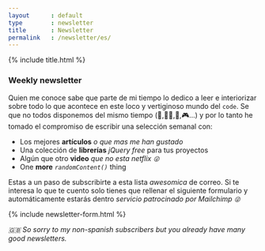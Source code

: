 ```yaml
---
layout      : default
type        : newsletter
title       : Newsletter
permalink   : /newsletter/es/
---
```


{% include title.html %}

### Weekly newsletter

Quien me conoce sabe que parte de mi tiempo lo dedico a leer e interiorizar sobre todo lo que acontece en este loco y vertiginoso mundo del `code`. Se que no todos disponemos del mismo tiempo (💑,👶🏻,🍻,🎮...) y por lo tanto he tomado el compromiso de escribir una selección semanal con:

  + Los mejores **artículos** *o que mas me han gustado*
  + Una colección de **librerías** *jQuery free* para tus proyectos
  + Algún que otro **video** *que no esta netflix `😜`*
  + One **more** *`randomContent()`* thing

Estas a  un paso de subscribirte a esta lista *awesomica* de correo. Si te interesa lo que te cuento solo tienes que rellenar el siguiente formulario y automáticamente estarás dentro *servicio patrocinado por Mailchimp `😜`*

{% include newsletter-form.html %}

*🇬🇧 So sorry to my non-spanish subscribers but you already have many good newsletters.*
